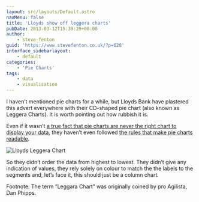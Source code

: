```yaml
---
layout: src/layouts/Default.astro
navMenu: false
title: 'Lloyds show off leggera charts'
pubDate: 2013-03-12T15:39:29+00:00
author:
    - steve-fenton
guid: 'https://www.stevefenton.co.uk/?p=628'
interface_sidebarlayout:
    - default
categories:
    - 'Pie Charts'
tags:
    - data
    - visualisation
---
```


I haven’t mentioned pie charts for a while, but Lloyds Bank have plastered this advert everywhere with their CD-shaped pie chart (also known as Leggera Charts). It is worth pointing out how rubbish it is.

Even if it wasn’t [a true fact that pie charts are never the right chart to display your data](https://www.stevefenton.co.uk/2009/04/pie-charts-are-bad/), they haven’t even followed [the rules that make pie charts readable](https://www.stevefenton.co.uk/2011/10/A-Great-Example-Of-A-Terrible-Pie-Chart/).

![Lloyds Leggera Chart](/img/2015/07/lloyds-cd-chart1.jpg)

So they didn’t order the data from highest to lowest. They didn’t give any indication of values, they rely solely on colour to match the the labels to the segments and, let’s face it, this should just be a column chart.

Footnote: The term “Leggara Chart” was originally coined by pro Agilista, Dan Phipps.